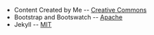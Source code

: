 * Content Created by Me -- [Creative Commons](http://creativecommons.org/licenses/by-sa/3.0/)
* Bootstrap and Bootswatch -- [Apache](http://www.apache.org/licenses/LICENSE-2.0)
* Jekyll -- [MIT](http://opensource.org/licenses/MIT)